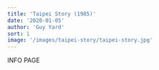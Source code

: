 ```yaml
---
title: 'Taipei Story (1985)'
date: '2020-01-05'
author: 'Guy Yard'
sort: 1
image: '/images/taipei-story/taipei-story.jpg'
---
```


INFO PAGE